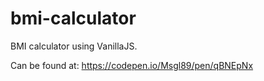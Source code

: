 # bmi-calculator

BMI calculator using VanillaJS.

Can be found at:
https://codepen.io/Msgl89/pen/qBNEpNx
